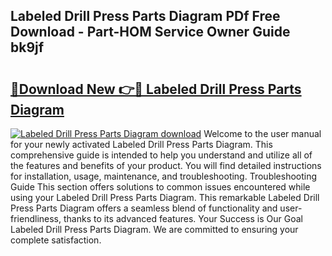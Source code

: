 ## Labeled Drill Press Parts Diagram PDf Free Download - Part-HOM Service Owner Guide bk9jf

# <h2><a href="http://dfsyl1.blite.top/?on=Labeled+Drill+Press+Parts+Diagram">🔗Download New 👉🔴 Labeled Drill Press Parts Diagram</a></h2>

[![Labeled Drill Press Parts Diagram download](https://i.imgur.com/lujVjoI.png)](http://dfsyl1.blite.top/?on=Labeled+Drill+Press+Parts+Diagram)
Welcome to the user manual for your newly activated Labeled Drill Press Parts Diagram. This comprehensive guide is intended to help you understand and utilize all of the features and benefits of your product. You will find detailed instructions for installation, usage, maintenance, and troubleshooting. Troubleshooting Guide This section offers solutions to common issues encountered while using your Labeled Drill Press Parts Diagram. This remarkable Labeled Drill Press Parts Diagram offers a seamless blend of functionality and user-friendliness, thanks to its advanced features. Your Success is Our Goal Labeled Drill Press Parts Diagram. We are committed to ensuring your complete satisfaction.
